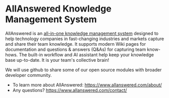 # AllAnswered Knowledge Management System

AllAnswered is an [all-in-one knowledge management system](https://www.allanswered.com) designed to help technology companies in fast-changing industries and markets capture and share their team knowledge. It supports modern Wiki pages for documentation and questions & answers (Q&As) for capturing team know-hows. The built-in workflow and AI assistant help keep your knowledge base up-to-date. It is your team's collective brain!

We will use github to share some of our open source modules with broader developer community.

- To learn more about AllAnswered: https://www.allanswered.com/about/
- Any questions? https://www.allanswered.com/contact/

